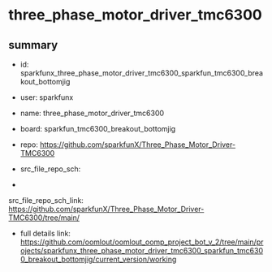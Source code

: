 # three_phase_motor_driver_tmc6300
 
## summary 
* id: sparkfunx_three_phase_motor_driver_tmc6300_sparkfun_tmc6300_breakout_bottomjig
* user: sparkfunx
* name: three_phase_motor_driver_tmc6300
* board: sparkfun_tmc6300_breakout_bottomjig
* repo: https://github.com/sparkfunX/Three_Phase_Motor_Driver-TMC6300



* src_file_repo_sch: 
*
 src_file_repo_sch_link: https://github.com/sparkfunX/Three_Phase_Motor_Driver-TMC6300/tree/main/
* full details link: https://github.com/oomlout/oomlout_oomp_project_bot_v_2/tree/main/projects/sparkfunx_three_phase_motor_driver_tmc6300_sparkfun_tmc6300_breakout_bottomjig/current_version/working  






